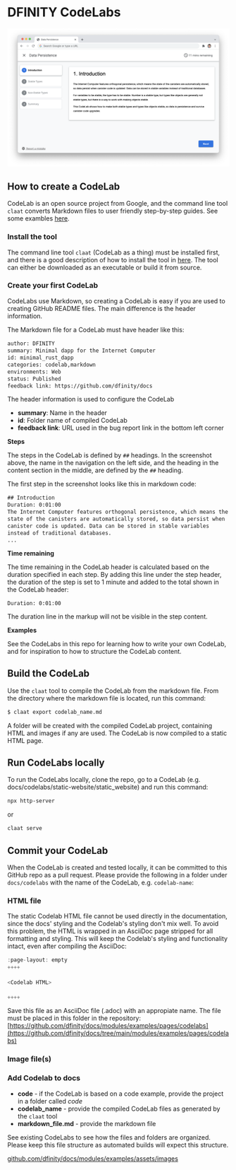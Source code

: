 # DFINITY CodeLabs

![CodeLabs](codelab.png)

## How to create a CodeLab
CodeLab is an open source project from Google, and the command line tool `claat` converts Markdown files to user friendly step-by-step guides. See some exambles [here](https://codelabs.developers.google.com).

### Install the tool
The command line tool `claat` (CodeLab as a thing) must be installed first, and there is a good description of how to install the tool in [here](https://github.com/googlecodelabs/tools/tree/main/claat). The tool can either be downloaded as an executable or build it from source.

### Create your first CodeLab
CodeLabs use Markdown, so creating a CodeLab is easy if you are used to creating GitHub README files. The main difference is the header information. 

The Markdown file for a CodeLab must have header like this:
``` 
author: DFINITY
summary: Minimal dapp for the Internet Computer
id: minimal_rust_dapp
categories: codelab,markdown
environments: Web
status: Published
feedback link: https://github.com/dfinity/docs
```

The header information is used to configure the CodeLab
- **summary**: Name in the header
- **id**: Folder name of compiled CodeLab
- **feedback link**: URL used in the bug report link in the bottom left corner

**Steps**

The steps in the CodeLab is defined by `##` headings. In the screenshot above, the name in the navigation on the left side, and the heading in the content section in the middle, are defined by the `##` heading. 

The first step in the screenshot looks like this in markdown code:

```
## Introduction
Duration: 0:01:00
The Internet Computer features orthogonal persistence, which means the state of the canisters are automatically stored, so data persist when canister code is updated. Data can be stored in stable variables instead of traditional databases. 
...
```

**Time remaining**

The time remaining in the CodeLab header is calculated based on the duration specified in each step. By adding this line under the step header, the duration of the step is set to 1 minute and added to the total shown in the CodeLab header:

```
Duration: 0:01:00
```

The duration line in the markup will not be visible in the step content.

**Examples**

See the CodeLabs in this repo for learning how to write your own CodeLab, and for inspiration to how to structure the CodeLab content.

## Build the CodeLab
Use the `claat` tool to compile the CodeLab from the markdown file. From the directory where the markdown file is located, run this command:

```sh
$ claat export codelab_name.md
```

A folder will be created with the compiled CodeLab project, containing HTML and images if any are used. The CodeLab is now compiled to a static HTML page.

## Run CodeLabs locally
To run the CodeLabs locally, clone the repo, go to a CodeLab (e.g. docs/codelabs/static-website/static_website) and run this command:

```sh
npx http-server
```
or 
```sh
claat serve
```

## Commit your CodeLab
When the CodeLab is created and tested locally, it can be committed to this GitHub repo as a pull request. Please provide the following in a folder under `docs/codelabs` with the name of the CodeLab, e.g. `codelab-name`:
 
### HTML file
The static Codelab HTML file cannot be used directly in the documentation, since the docs' styling and the Codelab's styling don't mix well. To avoid this problem, the HTML is wrapped in an AsciiDoc page stripped for all formatting and styling. This will keep the Codelab's styling and functionality intact, even after compiling the AsciiDoc:

```javascript
:page-layout: empty
++++

<Codelab HTML>

++++
```

Save this file as an AsciiDoc file (.adoc) with an appropiate name. The file must be placed in this folder in the repository: [https://github.com/dfinity/docs/modules/examples/pages/codelabs](https://github.com/dfinity/docs/tree/main/modules/examples/pages/codelabs)
 
### Image file(s)
 
 
 
### Add Codelab to docs
 
 

- **code** - if the CodeLab is based on a code example, provide the project in a folder called _code_
- **codelab_name** - provide the compiled CodeLab files as generated by the `claat` tool
- **markdown_file.md** - provide the markdown file

See existing CodeLabs to see how the files and folders are organized. Please keep this file structure as automated builds will expect this structure.
 
[github.com/dfinity/docs/modules/examples/assets/images](https://github.com/dfinity/docs/tree/main/modules/examples/assets/images)

